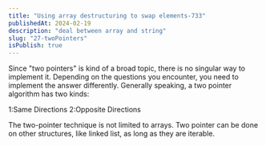 ```yaml
---
title: "Using array destructuring to swap elements-733"
publishedAt: 2024-02-19
description: "deal between array and string"
slug: "27-twoPointers"
isPublish: true
---
```


Since "two pointers" is kind of a broad topic, there is no singular way to implement it. Depending on the questions you encounter, you need to implement the answer differently. Generally speaking, a two pointer algorithm has two kinds:

1:Same Directions
2:Opposite Directions

The two-pointer technique is not limited to arrays. Two pointer can be done on other structures, like linked list, as long as they are iterable.
